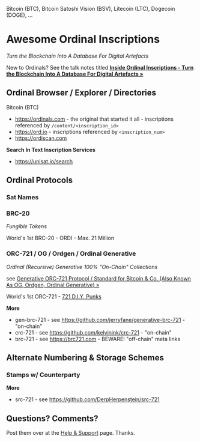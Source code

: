 
Bitcoin (BTC), Bitcoin Satoshi Vision (BSV), Litecoin (LTC), Dogecoin (DOGE), ...


# Awesome Ordinal Inscriptions

_Turn the Blockchain Into A Database For Digital Artefacts_


New to Ordinals?
See the talk notes titled
[**Inside Ordinal Inscriptions - Turn the Blockchain Into A Database For Digital Artefacts »**](https://github.com/pixelartexchange/ordinals.sandbox/tree/master/insideordinals)


## Ordinal Browser / Explorer / Directories

Bitcoin (BTC)

- <https://ordinals.com>   - the original that started it all  - inscriptions referenced by `/content/<inscription_id>`
- <https://ord.io>     - inscriptions referenced by `<inscription_num>`
- <https://ordiscan.com>

**Search In Text Inscription Services**

- <https://unisat.io/search>



## Ordinal Protocols

### Sat Names


### BRC-20

_Fungible Tokens_

World's 1st  BRC-20  -  ORDI - Max. 21 Million   



### ORC-721 / OG / Ordgen / Ordinal Generative

_Ordinal (Recursive) Generative 100% "On-Chain" Collections_

see [Generative ORC-721 Protocol / Standard for Bitcoin & Co. (Also Known As OG, Ordgen, Ordinal Generative) »](https://github.com/ordbase/generative-orc-721)

World's 1st ORC-721  -  [721 D.I.Y. Punks](https://twitter.com/diypunksnfts)


**More**

- gen-brc-721  - see <https://github.com/jerryfane/generative-brc-721>  - "on-chain"
- crc-721   - see <https://github.com/kelvinink/crc-721>  - "on-chain"
- brc-721    - see <https://brc721.com>   -   BEWARE!  "off-chain" meta links


## Alternate Numbering & Storage Schemes

### Stamps  w/ Counterparty

**More**

- src-721 - see <https://github.com/DerpHerpenstein/src-721>




## Questions? Comments?

Post them over at the [Help & Support](https://github.com/geraldb/help) page. Thanks.




